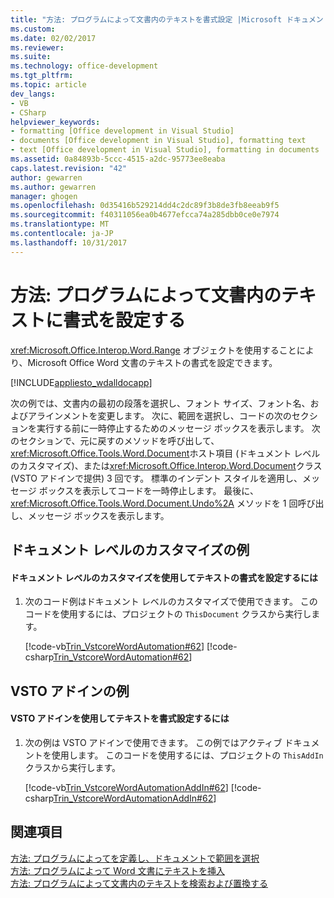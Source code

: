 ```yaml
---
title: "方法: プログラムによって文書内のテキストを書式設定 |Microsoft ドキュメント"
ms.custom: 
ms.date: 02/02/2017
ms.reviewer: 
ms.suite: 
ms.technology: office-development
ms.tgt_pltfrm: 
ms.topic: article
dev_langs:
- VB
- CSharp
helpviewer_keywords:
- formatting [Office development in Visual Studio]
- documents [Office development in Visual Studio], formatting text
- text [Office development in Visual Studio], formatting in documents
ms.assetid: 0a84893b-5ccc-4515-a2dc-95773ee8eaba
caps.latest.revision: "42"
author: gewarren
ms.author: gewarren
manager: ghogen
ms.openlocfilehash: 0d35416b529214dd4c2dc89f3b8de3fb8eeab9f5
ms.sourcegitcommit: f40311056ea0b4677efcca74a285dbb0ce0e7974
ms.translationtype: MT
ms.contentlocale: ja-JP
ms.lasthandoff: 10/31/2017
---
```

# <a name="how-to-programmatically-format-text-in-documents"></a>方法: プログラムによって文書内のテキストに書式を設定する
  <xref:Microsoft.Office.Interop.Word.Range> オブジェクトを使用することにより、Microsoft Office Word 文書のテキストの書式を設定できます。  
  
 [!INCLUDE[appliesto_wdalldocapp](../vsto/includes/appliesto-wdalldocapp-md.md)]  
  
 次の例では、文書内の最初の段落を選択し、フォント サイズ、フォント名、およびアラインメントを変更します。 次に、範囲を選択し、コードの次のセクションを実行する前に一時停止するためのメッセージ ボックスを表示します。 次のセクションで、元に戻すのメソッドを呼び出して、<xref:Microsoft.Office.Tools.Word.Document>ホスト項目 (ドキュメント レベルのカスタマイズ)、または<xref:Microsoft.Office.Interop.Word.Document>クラス (VSTO アドインで提供) 3 回です。 標準のインデント スタイルを適用し、メッセージ ボックスを表示してコードを一時停止します。 最後に、 <xref:Microsoft.Office.Tools.Word.Document.Undo%2A> メソッドを 1 回呼び出し、メッセージ ボックスを表示します。  
  
## <a name="document-level-customization-example"></a>ドキュメント レベルのカスタマイズの例  
  
#### <a name="to-format-text-using-a-document-level-customization"></a>ドキュメント レベルのカスタマイズを使用してテキストの書式を設定するには  
  
1.  次のコード例はドキュメント レベルのカスタマイズで使用できます。 このコードを使用するには、プロジェクトの `ThisDocument` クラスから実行します。  
  
     [!code-vb[Trin_VstcoreWordAutomation#62](../vsto/codesnippet/VisualBasic/Trin_VstcoreWordAutomationVB/ThisDocument.vb#62)]
     [!code-csharp[Trin_VstcoreWordAutomation#62](../vsto/codesnippet/CSharp/Trin_VstcoreWordAutomationCS/ThisDocument.cs#62)]  
  
## <a name="vsto-add-in-example"></a>VSTO アドインの例  
  
#### <a name="to-format-text-using-a-vsto-add-in"></a>VSTO アドインを使用してテキストを書式設定するには  
  
1.  次の例は VSTO アドインで使用できます。 この例ではアクティブ ドキュメントを使用します。 このコードを使用するには、プロジェクトの `ThisAddIn` クラスから実行します。  
  
     [!code-vb[Trin_VstcoreWordAutomationAddIn#62](../vsto/codesnippet/VisualBasic/Trin_VstcoreWordAutomationAddIn/ThisAddIn.vb#62)]
     [!code-csharp[Trin_VstcoreWordAutomationAddIn#62](../vsto/codesnippet/CSharp/Trin_VstcoreWordAutomationAddIn/ThisAddIn.cs#62)]  
  
## <a name="see-also"></a>関連項目  
 [方法: プログラムによってを定義し、ドキュメントで範囲を選択](../vsto/how-to-programmatically-define-and-select-ranges-in-documents.md)   
 [方法: プログラムによって Word 文書にテキストを挿入](../vsto/how-to-programmatically-insert-text-into-word-documents.md)   
 [方法: プログラムによって文書内のテキストを検索および置換する](../vsto/how-to-programmatically-search-for-and-replace-text-in-documents.md)  
  
  